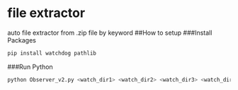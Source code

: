 # file extractor
auto file extractor from .zip file by keyword
##How to setup
###Install Packages
```bash
pip install watchdog pathlib
```
###Run Python
```bash
python Observer_v2.py <watch_dir1> <watch_dir2> <watch_dir3> <watch_dir4> <output_root>
```
